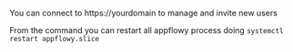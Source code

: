 You can connect to https://yourdomain to manage and invite new users

From the command you can restart all appflowy process doing `systemctl restart appflowy.slice`
